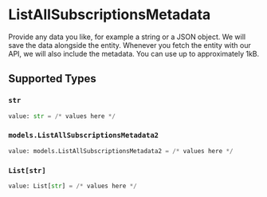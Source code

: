 # ListAllSubscriptionsMetadata

Provide any data you like, for example a string or a JSON object. We will save the data alongside the entity. Whenever you fetch the entity with our API, we will also include the metadata. You can use up to approximately 1kB.


## Supported Types

### `str`

```python
value: str = /* values here */
```

### `models.ListAllSubscriptionsMetadata2`

```python
value: models.ListAllSubscriptionsMetadata2 = /* values here */
```

### `List[str]`

```python
value: List[str] = /* values here */
```

